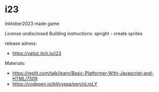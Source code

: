 # i23
Inktober2023 made game 


License undisclosed
Building instructions:
    spright - create sprites


release adress:
* https://vatoz.itch.io/i23

Materials:
* https://replit.com/talk/learn/Basic-Platformer-With-Javascript-and-HTML/7509
* https://codepen.io/billyysea/pen/nLroLY

